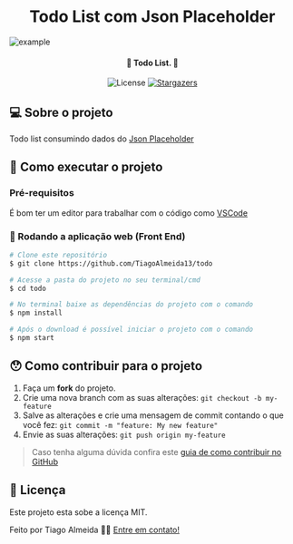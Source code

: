 <h1 align="center">Todo List com Json Placeholder</h1>

![example](https://media.giphy.com/media/NUAbgyaikBvQrXjkMF/giphy.gif) 

<h4 align="center"> 
	🚧 Todo List. 🚧
</h4>

<p align="center">
  

  <img alt="License" src="https://img.shields.io/badge/license-MIT-brightgreen">
   <a href="https://github.com/TiagoAlmeida13/todo/stargazers">
    <img alt="Stargazers" src="https://img.shields.io/github/stars/TiagoAlmeida13/todo?style=social">
  </a>
</p>

## 💻 Sobre o projeto

Todo list consumindo dados do [Json Placeholder][]


## 🚀 Como executar o projeto

### Pré-requisitos
É bom ter um editor para trabalhar com o código como [VSCode][vscode]

### 🧭 Rodando a aplicação web (Front End)

```bash
# Clone este repositório
$ git clone https://github.com/TiagoAlmeida13/todo

# Acesse a pasta do projeto no seu terminal/cmd
$ cd todo

# No terminal baixe as dependências do projeto com o comando
$ npm install

# Após o download é possível iniciar o projeto com o comando
$ npm start
```

## 😯 Como contribuir para o projeto

1. Faça um **fork** do projeto.
2. Crie uma nova branch com as suas alterações: `git checkout -b my-feature`
3. Salve as alterações e crie uma mensagem de commit contando o que você fez: `git commit -m "feature: My new feature"`
4. Envie as suas alterações: `git push origin my-feature`
> Caso tenha alguma dúvida confira este [guia de como contribuir no GitHub](https://github.com/firstcontributions/first-contributions)


## 📝 Licença

Este projeto esta sobe a licença MIT.

Feito por Tiago Almeida 👋🏽 [Entre em contato!](linkedin.com/in/tiago-machadoalmeida/)

[vscode]: https://code.visualstudio.com/
[license]: https://opensource.org/licenses/MIT
[Json Placeholder]: https://jsonplaceholder.typicode.com/
